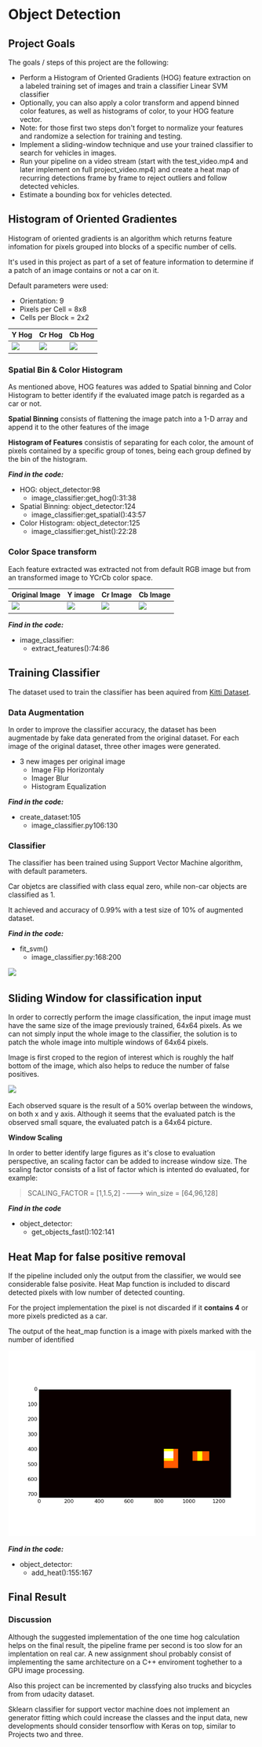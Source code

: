 # Object Detection

[//]: # (Image References)
[image1]: ./output_images/car_not_car.png
[test1_original]: ./output_images/test1.jpg
[test1_y]: ./output_images/ycrcb_0.jpg
[test1_cr]: ./output_images/ycrcb_1.jpg
[test1_cb]: ./output_images/ycrcb_2.jpg
[hog_y]: ./output_images/hog_0.jpg
[hog_cr]: ./output_images/hog_cr.jpg
[hog_cb]: ./output_images/hog_cb.jpg
[sliding_win]: ./output_images/window_scaling.jpg
[heat_map]: ./output_images/heat_map.png

## Project Goals

The goals / steps of this project are the following:

* Perform a Histogram of Oriented Gradients (HOG) feature extraction on a labeled training set of images and train a classifier Linear SVM classifier
* Optionally, you can also apply a color transform and append binned color features, as well as histograms of color, to your HOG feature vector. 
* Note: for those first two steps don't forget to normalize your features and randomize a selection for training and testing.
* Implement a sliding-window technique and use your trained classifier to search for vehicles in images.
* Run your pipeline on a video stream (start with the test_video.mp4 and later implement on full project_video.mp4) and create a heat map of recurring detections frame by frame to reject outliers and follow detected vehicles.
* Estimate a bounding box for vehicles detected.

## Histogram of Oriented Gradientes

Histogram of oriented gradients is an algorithm which returns feature infomation for pixels grouped into blocks of a specific number of cells.

It's used in this project as part of a set of feature information to determine if a patch of an image contains or not a car on it.

Default parameters were used:

* Orientation: 9
* Pixels per Cell = 8x8
* Cells per Block = 2x2

Y Hog|Cr Hog|Cb Hog
----|----|----
![][hog_y]|![][hog_cr]|![][hog_cb]

### Spatial Bin & Color Histogram

As mentioned above, HOG features was added to Spatial binning and Color Histogram to better identify if the evaluated image patch is regarded as a car or not.

**Spatial Binning** consists of flattening the image patch into a 1-D array and append it to the other features of the image

**Histogram of Features** consistis of separating for each color, the amount of pixels contained by a specific group of tones, being each group defined by the bin of the histogram.


***Find in the code:***

* HOG: object_detector:98
	* image_classifier:get_hog():31:38
* Spatial Binning: object_detector:124
	* image_classifier:get_spatial():43:57
* Color Histogram: object_detector:125
	* image_classifier:get_hist():22:28
	
### Color Space transform

Each feature extracted was extracted not from default RGB image but from an transformed image to YCrCb color space.

| Original Image | Y image|Cr Image|Cb Image|
|----|----|----|----|
|![][test1_original]|![][test1_y]|![][test1_cr]|![][test1_cb]|

***Find in the code:***

* image_classifier:
	* extract_features():74:86
	
## Training Classifier

The dataset used to train the classifier has been aquired from [Kitti Dataset](http://www.cvlibs.net/datasets/kitti/).

### Data Augmentation

In order to improve the classifier accuracy, the dataset has been augmentade by fake data generated from the original dataset. For each image of the original dataset, three other images were generated.

* 3 new images per original image
	* Image Flip Horizontaly
	* Imager Blur
	* Histogram Equalization
	
***Find in the code:***

* create_dataset:105
	* image_classifier.py106:130
	
### Classifier

The classifier has been trained using Support Vector Machine algorithm, with default parameters.

Car objetcs are classified with class equal zero, while non-car objects are classified as 1.

It achieved and accuracy of 0.99% with a test size of 10% of augmented dataset.

***Find in the code:***

* fit_svm()
	* image_classifier.py:168:200

![][image1]

## Sliding Window for classification input

In order to correctly perform the image classification, the input image must have the same size of the image previously trained, 64x64 pixels. As we can not simply input the whole image to the classifier, the solution is to patch the whole image into multiple windows of 64x64 pixels.

Image is first croped to the region of interest which is roughly the half bottom of the image, which also helps to reduce the number of false positives.

![][sliding_win]

Each observed square is the result of a 50% overlap between the windows, on both x and y axis. Although it seems that the evaluated patch is the observed small square, the evaluated patch is a 64x64 picture. 

**Window Scaling**

In order to better identify large figures as it's close to evaluation perspective, an scaling factor can be added to increase window size. The scaling factor consists of a list of factor which is intented do evaluated, for example:

> SCALING_FACTOR = [1,1.5,2] ----> win_size = [64,96,128]

***Find in the code***

* object_detector:
	* get_objects_fast():102:141

## Heat Map for false positive removal
If the pipeline included only the output from the classifier, we would see considerable false posivite. Heat Map function is included to discard detected pixels with low number of detected counting.

For the project implementation the pixel is not discarded if it **contains 4** or more pixels predicted as a car.

The output of the heat_map function is a image with pixels marked with the number of identified 

![heat_map][heat_map]

***Find in the code:***

* object_detector:
	* add_heat():155:167 

## Final Result



### Discussion 

Although the suggested implementation of the one time hog calculation helps on the final result, the pipeline frame per second is too slow for an implentation on real car. A new assignment shoul probably consist of implementing the same architecture on a C++ enviroment toghether to a GPU image processing.

Also this project can be incremented by classfying also trucks and bicycles from from udacity dataset.

Sklearn classifier for support vector machine does not implement an generator fitting which could increase the classes and the input data, new developments should consider tensorflow with Keras on top, similar to Projects two and three. 